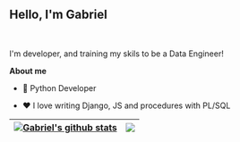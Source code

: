 <p align="center"><h2>Hello, I'm Gabriel</h2></p>

<br />

I'm developer, and training my skils to be a Data Engineer!

**About me**

- 💼 Python Developer

- ❤️ I love writing Django, JS and procedures with PL/SQL  


| <a href="https://github.com/anuraghazra/github-readme-stats"><img align="center" src="https://github-readme-stats.vercel.app/api?username=GabrielFzDev&show_icons=true&include_all_commits=true&theme=buefy&hide_border=true" alt="Gabriel's github stats" /></a> | <a href="https://github.com/anuraghazra/github-readme-stats"><img align="center" src="https://github-readme-stats.vercel.app/api/top-langs/?username=GabrielFzDev&layout=compact&theme=buefy&hide_border=true" /></a> |
| ------------- | ------------- |
